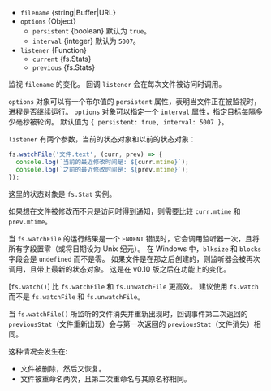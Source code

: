 <!-- YAML
added: v0.1.31
changes:
  - version: v7.6.0
    pr-url: https://github.com/nodejs/node/pull/10739
    description: The `filename` parameter can be a WHATWG `URL` object using
                 `file:` protocol. Support is currently still *experimental*.
-->

* `filename` {string|Buffer|URL}
* `options` {Object}
  * `persistent` {boolean} 默认为 `true`。
  * `interval` {integer} 默认为 `5007`。
* `listener` {Function}
  * `current` {fs.Stats}
  * `previous` {fs.Stats}

监视 `filename` 的变化。
回调 `listener` 会在每次文件被访问时调用。

`options` 对象可以有一个布尔值的 `persistent` 属性，表明当文件正在被监视时，进程是否继续运行。
`options` 对象可以指定一个 `interval` 属性，指定目标每隔多少毫秒被轮询。
默认值为 `{ persistent: true, interval: 5007 }`。

`listener` 有两个参数，当前的状态对象和以前的状态对象：

```js
fs.watchFile('文件.text', (curr, prev) => {
  console.log(`当前的最近修改时间是: ${curr.mtime}`);
  console.log(`之前的最近修改时间是: ${prev.mtime}`);
});
```

这里的状态对象是 `fs.Stat` 实例。

如果想在文件被修改而不只是访问时得到通知，则需要比较 `curr.mtime` 和 `prev.mtime`。

当 `fs.watchFile` 的运行结果是一个 `ENOENT` 错误时，它会调用监听器一次，且将所有字段置零（或将日期设为 Unix 纪元）。
在 Windows 中，`blksize` 和 `blocks` 字段会是 `undefined` 而不是零。
如果文件是在那之后创建的，则监听器会被再次调用，且带上最新的状态对象。
这是在 v0.10 版之后在功能上的变化。

[`fs.watch()`] 比 `fs.watchFile` 和 `fs.unwatchFile` 更高效。
建议使用 `fs.watch` 而不是 `fs.watchFile` 和 `fs.unwatchFile`。

当 `fs.watchFile()` 所监听的文件消失并重新出现时，回调事件第二次返回的 `previousStat`（文件重新出现）会与第一次返回的 `previousStat`（文件消失）相同。

这种情况会发生在:
- 文件被删除，然后又恢复。
- 文件被重命名两次，且第二次重命名与其原名称相同。

